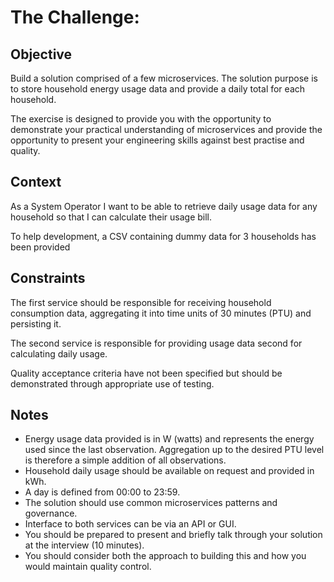 # The Challenge:

## Objective

Build a solution comprised of a few microservices.  The solution purpose is to store household energy usage data and provide a daily total for each household.

The exercise is designed to provide you with the opportunity to demonstrate your practical understanding of microservices and provide the opportunity to present your engineering skills against best practise and quality.

## Context

As a System Operator I want to be able to retrieve daily usage data for any household so that I can calculate their usage bill.

To help development, a CSV containing dummy data for 3 households has been provided

## Constraints

The first service should be responsible for receiving household consumption data, aggregating it into time units of 30 minutes (PTU) and persisting it.

The second service is responsible for providing usage data second for calculating daily usage.

Quality acceptance criteria have not been specified but should be demonstrated through appropriate use of testing.

## Notes

- Energy usage data provided is in W (watts) and represents the energy used since the last observation.  Aggregation up to the desired PTU level is therefore a simple addition of all observations.
- Household daily usage should be available on request and provided in kWh.
- A day is defined from 00:00 to 23:59.
- The solution should use common microservices patterns and governance.
- Interface to both services can be via an API or GUI.
- You should be prepared to present and briefly talk through your solution at the interview (10 minutes).
- You should consider both the approach to building this and how you would maintain quality control.


